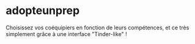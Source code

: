 # adopteunprep
Choisissez vos coéquipiers en fonction de leurs compétences, et ce très simplement grâce à une interface "Tinder-like" !
